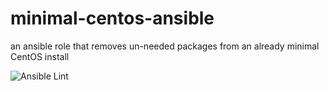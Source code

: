 # minimal-centos-ansible

an ansible role that removes un-needed packages from an already minimal CentOS install

![Ansible Lint](https://github.com/hubvu/minimal-centos-ansible/workflows/Ansible%20Lint/badge.svg?branch=main)
